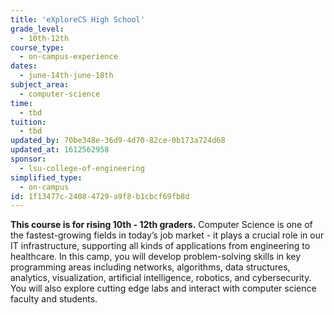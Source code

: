 ```yaml
---
title: 'eXploreCS High School'
grade_level:
  - 10th-12th
course_type:
  - on-campus-experience
dates:
  - june-14th-june-18th
subject_area:
  - computer-science
time:
  - tbd
tuition:
  - tbd
updated_by: 70be348e-36d9-4d70-82ce-0b173a724d68
updated_at: 1612562958
sponsor:
  - lsu-college-of-engineering
simplified_type:
  - on-campus
id: 1f13477c-2408-4729-a9f8-b1cbcf69fb8d
---
```

<b>This course is for rising 10th - 12th graders.</b> Computer Science is one of the fastest-growing fields in today’s job market - it plays a crucial role in our IT infrastructure, supporting all kinds of applications from engineering to healthcare. In this camp, you will develop problem-solving skills in key programming areas including networks, algorithms, data structures, analytics, visualization, artificial intelligence, robotics, and cybersecurity. You will also explore cutting edge labs and interact with computer science faculty and students.